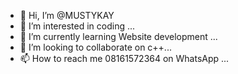 - 👋 Hi, I’m @MUSTYKAY
- 👀 I’m interested in coding ...
- 🌱 I’m currently learning Website development ...
- 💞️ I’m looking to collaborate on c++...
- 📫 How to reach me 08161572364 on WhatsApp ...

<!---
MUSTYKAY/MUSTYKAY is a ✨ special ✨ repository because its `README.md` (this file) appears on your GitHub profile.
You can click the Preview link to take a look at your changes.
--->
